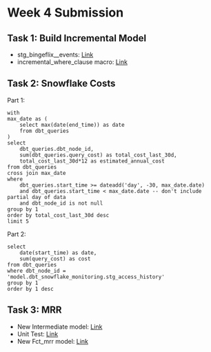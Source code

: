 
<h1>Week 4 Submission</h1>

<h2>Task 1: Build Incremental Model </h2>

- stg_bingeflix__events: [Link](https://github.com/mthbicf/course_advanced_dbt/blob/setup_dbt/models/staging/bingeflix/stg_bingeflix__events.sql)
- incremental_where_clause macro: [Link](https://github.com/mthbicf/course_advanced_dbt/blob/setup_dbt/macros/incremental_where_clause.sql)

<h2>Task 2: Snowflake Costs </h2>

Part 1:
```
with
max_date as (
    select max(date(end_time)) as date
    from dbt_queries
)
select
    dbt_queries.dbt_node_id,
    sum(dbt_queries.query_cost) as total_cost_last_30d,
    total_cost_last_30d*12 as estimated_annual_cost
from dbt_queries
cross join max_date
where
    dbt_queries.start_time >= dateadd('day', -30, max_date.date)
    and dbt_queries.start_time < max_date.date -- don't include partial day of data
    and dbt_node_id is not null
group by 1
order by total_cost_last_30d desc
limit 5
```

Part 2:
```
select
    date(start_time) as date,
    sum(query_cost) as cost
from dbt_queries
where dbt_node_id = 'model.dbt_snowflake_monitoring.stg_access_history'
group by 1
order by 1 desc
```

<h2>Task 3: MRR </h2>

- New Intermediate model: [Link](https://github.com/mthbicf/course_advanced_dbt/blob/setup_dbt/models/intermediate/finance/int_subscription_periods.sql)
- Unit Test: [Link](https://github.com/mthbicf/course_advanced_dbt/blob/setup_dbt/models/unit_test.yml)
- New Fct_mrr model: [Link](https://github.com/mthbicf/course_advanced_dbt/blob/setup_dbt/models/marts/finance/fct_mrr.sql)
